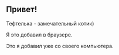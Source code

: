 ## Привет!

Тефтелька - замечательный котик)

Я это добавил в браузере.

Это я добавил уже со своего компьютера.